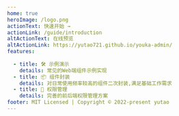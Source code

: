 ```yaml
---
home: true
heroImage: /logo.png
actionText: 快速开始 →
actionLink: /guide/introduction
altActionText: 在线预览
altActionLink: https://yutao721.github.io/youka-admin/
features:
  
  - title: 🛠️ 示例演示
    details: 常见的Web端组件示例实现
  - title: 📦 组件封装
    details: 对日常使用频率较高的组件二次封装,满足基础工作需求
  - title: 🔑 权限管理
    details: 完善的前后端权限管理方案
footer: MIT Licensed | Copyright © 2022-present yutao
---
```

